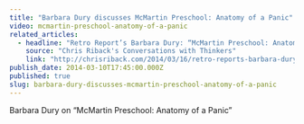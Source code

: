```yaml
---
title: "Barbara Dury discusses McMartin Preschool: Anatomy of a Panic"
video: mcmartin-preschool-anatomy-of-a-panic
related_articles:
  - headline: "Retro Report’s Barbara Dury: “McMartin Preschool: Anatomy of a Panic”"
    source: "Chris Riback's Conversations with Thinkers"
    link: "http://chrisriback.com/2014/03/16/retro-reports-barbara-dury-mcmartin-preschool-anatomy-of-a-panic/"
publish_date: 2014-03-10T17:45:00.000Z
published: true
slug: barbara-dury-discusses-mcmartin-preschool-anatomy-of-a-panic
---
```

Barbara Dury on “McMartin Preschool: Anatomy of a Panic”

